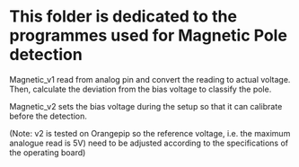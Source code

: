 # This folder is dedicated to the programmes used for Magnetic Pole detection
Magnetic_v1 read from analog pin and convert the reading to actual voltage. Then, calculate the deviation from the bias voltage to classify the pole.

Magnetic_v2 sets the bias voltage during the setup so that it can calibrate before the detection. 

(Note: v2 is tested on Orangepip so the reference voltage, i.e. the maximum analogue read is 5V) need to be adjusted according to the specifications of the operating board)
